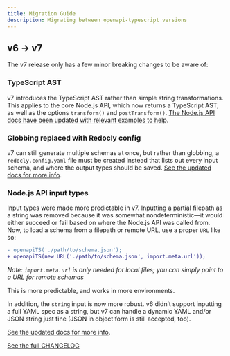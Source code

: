 ```yaml
---
title: Migration Guide
description: Migrating between openapi-typescript versions
---
```


## v6 → v7

The v7 release only has a few minor breaking changes to be aware of:

### TypeScript AST

v7 introduces the TypeScript AST rather than simple string transformations. This applies to the core Node.js API, which now returns a TypeScript AST, as well as the options `transform()` and `postTransform()`. [The Node.js API docs have been updated with relevant examples to help](./node).

### Globbing replaced with Redocly config

v7 can still generate multiple schemas at once, but rather than globbing, a `redocly.config.yaml` file must be created instead that lists out every input schema, and where the output types should be saved. [See the updated docs for more info](./cli#redoc-config).

### Node.js API input types

Input types were made more predictable in v7. Inputting a partial filepath as a string was removed because it was somewhat nondeterministic—it would either succeed or fail based on where the Node.js API was called from. Now, to load a schema from a filepath or remote URL, use a proper `URL` like so:

```diff
- openapiTS('./path/to/schema.json');
+ openapiTS(new URL('./path/to/schema.json', import.meta.url'));
```

_Note: `import.meta.url` is only needed for local files; you can simply point to a URL for remote schemas_

This is more predictable, and works in more environments.

In addition, the `string` input is now more robust. v6 didn’t support inputting a full YAML spec as a string, but v7 can handle a dynamic YAML and/or JSON string just fine (JSON in object form is still accepted, too).

[See the updated docs for more info](./node#usage).

[See the full CHANGELOG](https://github.com/drwpow/openapi-typescript/blob/6.x/packages/openapi-typescript/CHANGELOG.md)
